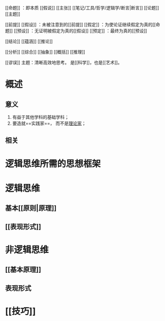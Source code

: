 [[命题]] ：即本质
[[假说]] 
[[主张]] 
[[笔记/工具/哲学/逻辑学/断言|断言]] 
[[论题]] 
[[主题]] 

[[前提]] 
[[假设]] ：未被注意到的[[前提]] 
[[假定]] ：为使论证继续假定为真的[[命题]] 
[[预设]] ：无证明被假定为真的[[假设]] 
[[预定]] ：最终为真的[[预设]] 

[[结论]] 
[[蕴涵]] 
[[推论]] 

[[分析]] 
[[综合]] 
[[抽象]] 
[[概括]] 
[[推理]] 

[[谬误]] 
主题：清晰高效地思考。
是[[科学]]，也是[[艺术]]。
# 概述
## 意义
1. 有益于其他学科的基础学科；
2. 要造就==实践家==， 而不是<u>理论家</u>；
## 相关
# 逻辑思维所需的思想框架

# 逻辑思维
## 基本[[原则|原理]] 

## [[表现形式]] 
# 非逻辑思维
## [[基本原理]] 
## 表现形式
# [[技巧]] 
